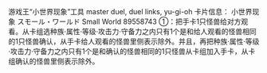 游戏王“小世界现象”工具 
master duel, duel links, yu-gi-oh
卡片信息：
小世界现象
スモール・ワールド
Small World
89558743
①：把手卡1只怪兽给对方观看。从卡组选种族·属性·等级·攻击力·守备力之内只有1个是和给人观看的怪兽相同的1只怪兽确认，从手卡给人观看的怪兽里侧表示除外。并且，再把种族·属性·等级·攻击力·守备力之内只有1个是和确认的怪兽相同的1只怪兽从卡组加入手卡，从卡组确认的怪兽里侧表示除外。

